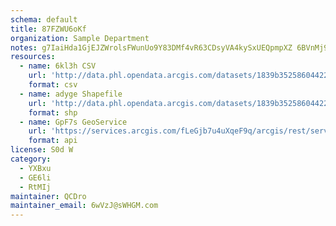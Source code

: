 ```yaml
---
schema: default
title: 87FZWU6oKf 
organization: Sample Department 
notes: g7IaiHda1GjEJZWrolsFWunUo9Y83DMf4vR63CDsyVA4kySxUEQpmpXZ 6BVnMj9NSLIzbPOteTR5POkc5mYBv2hQec 1JKwuLxh 
resources:
  - name: 6kl3h CSV
    url: 'http://data.phl.opendata.arcgis.com/datasets/1839b35258604422b0b520cbb668df0d_0.csv'
    format: csv
  - name: adyge Shapefile
    url: 'http://data.phl.opendata.arcgis.com/datasets/1839b35258604422b0b520cbb668df0d_0.zip'
    format: shp
  - name: GpF7s GeoService
    url: 'https://services.arcgis.com/fLeGjb7u4uXqeF9q/arcgis/rest/services/Air_Monitoring_Stations/FeatureServer/0/query'
    format: api
license: S0d W 
category:
  - YXBxu 
  - GE6li 
  - RtMIj 
maintainer: QCDro  
maintainer_email: 6wVzJ@sWHGM.com
---
```

